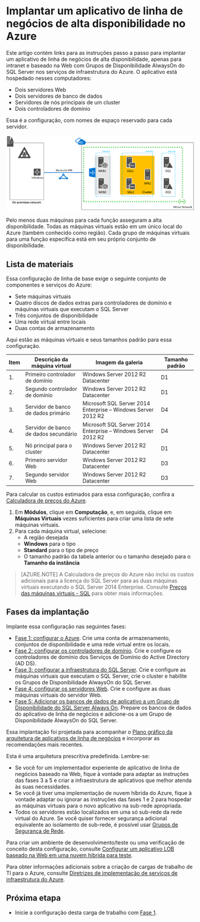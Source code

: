 <properties 
	pageTitle="Implantar um aplicativo de linha de negócios | Microsoft Azure" 
	description="Implante um aplicativo de linha de negócios baseado na Web e de alta disponibilidade com Grupos de Disponibilidade AlwaysOn do SQL Server no Azure em cinco fases." 
	documentationCenter=""
	services="virtual-machines-windows" 
	authors="JoeDavies-MSFT" 
	manager="timlt" 
	editor=""
	tags="azure-resource-manager"/>

<tags 
	ms.service="virtual-machines-windows" 
	ms.workload="infrastructure-services" 
	ms.tgt_pltfrm="vm-windows" 
	ms.devlang="na" 
	ms.topic="article" 
	ms.date="05/08/2016" 
	ms.author="josephd"/>

# Implantar um aplicativo de linha de negócios de alta disponibilidade no Azure

Este artigo contém links para as instruções passo a passo para implantar um aplicativo de linha de negócios de alta disponibilidade, apenas para intranet e baseado na Web com Grupos de Disponibilidade AlwaysOn do SQL Server nos serviços de infraestrutura do Azure. O aplicativo está hospedado nesses computadores:

- Dois servidores Web
- Dois servidores de banco de dados
- Servidores de nós principais de um cluster
- Dois controladores de domínio

Essa é a configuração, com nomes de espaço reservado para cada servidor.

![](./media/virtual-machines-windows-lob-overview/workload-lobapp-phase4.png)
 
Pelo menos duas máquinas para cada função asseguram a alta disponibilidade. Todas as máquinas virtuais estão em um único local do Azure (também conhecido como região). Cada grupo de máquinas virtuais para uma função específica está em seu próprio conjunto de disponibilidade.

## Lista de materiais

Essa configuração de linha de base exige o seguinte conjunto de componentes e serviços do Azure:

- Sete máquinas virtuais
- Quatro discos de dados extras para controladores de domínio e máquinas virtuais que executam o SQL Server
- Três conjuntos de disponibilidade
- Uma rede virtual entre locais
- Duas contas de armazenamento

Aqui estão as máquinas virtuais e seus tamanhos padrão para essa configuração.

Item | Descrição da máquina virtual | Imagem da galeria | Tamanho padrão 
--- | --- | --- | --- 
1\. | Primeiro controlador de domínio | Windows Server 2012 R2 Datacenter | D1
2\. | Segundo controlador de domínio | Windows Server 2012 R2 Datacenter | D1
3\. | Servidor de banco de dados primário | Microsoft SQL Server 2014 Enterprise – Windows Server 2012 R2 | D4
4\. | Servidor de banco de dados secundário | Microsoft SQL Server 2014 Enterprise – Windows Server 2012 R2 | D4
5\. | Nó principal para o cluster | Windows Server 2012 R2 Datacenter | D1
6\. | Primeiro servidor Web | Windows Server 2012 R2 Datacenter | D3
7\. | Segundo servidor Web | Windows Server 2012 R2 Datacenter | D3

Para calcular os custos estimados para essa configuração, confira a [Calculadora de preços do Azure](https://azure.microsoft.com/pricing/calculator/).

1. Em **Módulos**, clique em **Computação**, e, em seguida, clique em **Máquinas Virtuais** vezes suficientes para criar uma lista de sete máquinas virtuais.
2. Para cada máquina virtual, selecione:
	- A região desejada
	- **Windows** para o tipo
	- **Standard** para o tipo de preço
	- O tamanho padrão da tabela anterior ou o tamanho desejado para o **Tamanho da instância**

> [AZURE.NOTE] A Calculadora de preços do Azure não inclui os custos adicionais para a licença do SQL Server para as duas máquinas virtuais executando o SQL Server 2014 Enterprise. Consulte [Preços das máquinas virtuais - SQL](https://azure.microsoft.com/pricing/details/virtual-machines/#Sql) para obter mais informações.

## Fases da implantação

Implante essa configuração nas seguintes fases:

- [Fase 1: configurar o Azure](virtual-machines-windows-ps-lob-ph1.md). Crie uma conta de armazenamento, conjuntos de disponibilidade e uma rede virtual entre os locais.
- [Fase 2: configurar os controladores de domínio](virtual-machines-windows-ps-lob-ph2.md). Crie e configure os controladores de domínio dos Serviços de Domínio do Active Directory (AD DS).
- [Fase 3: configurar a infraestrutura do SQL Server](virtual-machines-windows-ps-lob-ph3.md). Crie e configure as máquinas virtuais que executam o SQL Server, crie o cluster e habilite os Grupos de Disponibilidade AlwaysOn do SQL Server.
- [Fase 4: configurar os servidores Web](virtual-machines-windows-ps-lob-ph4.md). Crie e configure as duas máquinas virtuais do servidor Web.
- [Fase 5: Adicionar os bancos de dados de aplicativo a um Grupo de Disponibilidade do SQL Server Always On](virtual-machines-windows-ps-lob-ph5.md). Prepare os bancos de dados do aplicativo de linha de negócios e adicione-os a um Grupo de Disponibilidade AlwaysOn do SQL Server.

Essa implantação foi projetada para acompanhar o [Plano gráfico da arquitetura de aplicativos de linha de negócios](http://msdn.microsoft.com/dn630664) e incorporar as recomendações mais recentes.

Esta é uma arquitetura prescritiva predefinida. Lembre-se:

- Se você for um implementador experiente de aplicativo de linha de negócios baseado na Web, fique à vontade para adaptar as instruções das fases 3 a 5 e criar a infraestrutura de aplicativos que melhor atenda às suas necessidades. 
- Se você já tiver uma implementação de nuvem híbrida do Azure, fique à vontade adaptar ou ignorar as instruções das fases 1 e 2 para hospedar as máquinas virtuais para o novo aplicativo na sub-rede apropriada.
- Todos os servidores estão localizados em uma só sub-rede da rede virtual do Azure. Se você quiser fornecer segurança adicional equivalente ao isolamento de sub-rede, é possível usar [Grupos de Segurança de Rede](../virtual-network/virtual-networks-nsg.md).

Para criar um ambiente de desenvolvimento/teste ou uma verificação de conceito desta configuração, consulte [Configurar um aplicativo LOB baseado na Web em uma nuvem híbrida para teste](virtual-machines-windows-ps-hybrid-cloud-test-env-lob.md).

Para obter informações adicionais sobre a criação de cargas de trabalho de TI para o Azure, consulte [Diretrizes de implementação de serviços de infraestrutura do Azure](virtual-machines-linux-infrastructure-service-guidelines.md).

## Próxima etapa

- Inicie a configuração desta carga de trabalho com [Fase 1](virtual-machines-windows-ps-lob-ph1.md).

<!---HONumber=AcomDC_0601_2016-->